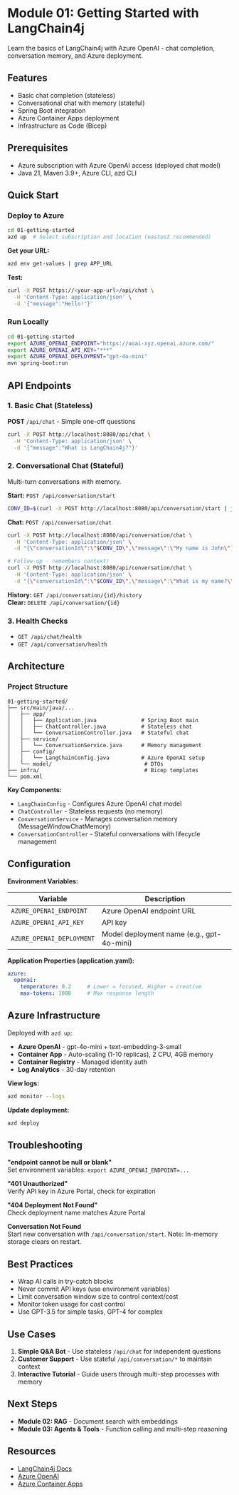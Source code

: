 # Module 01: Getting Started with LangChain4j

Learn the basics of LangChain4j with Azure OpenAI - chat completion, conversation memory, and Azure deployment.

## Features

- Basic chat completion (stateless)
- Conversational chat with memory (stateful)
- Spring Boot integration
- Azure Container Apps deployment
- Infrastructure as Code (Bicep)

## Prerequisites

- Azure subscription with Azure OpenAI access (deployed chat model)
- Java 21, Maven 3.9+, Azure CLI, azd CLI

## Quick Start

### Deploy to Azure

```bash
cd 01-getting-started
azd up  # Select subscription and location (eastus2 recommended)
```

**Get your URL:**
```bash
azd env get-values | grep APP_URL
```

**Test:**
```bash
curl -X POST https://<your-app-url>/api/chat \
  -H 'Content-Type: application/json' \
  -d '{"message":"Hello!"}'
```

### Run Locally

```bash
cd 01-getting-started
export AZURE_OPENAI_ENDPOINT="https://aoai-xyz.openai.azure.com/"
export AZURE_OPENAI_API_KEY="***"
export AZURE_OPENAI_DEPLOYMENT="gpt-4o-mini"
mvn spring-boot:run
```

## API Endpoints

### 1. Basic Chat (Stateless)

**POST** `/api/chat` - Simple one-off questions

```bash
curl -X POST http://localhost:8080/api/chat \
  -H 'Content-Type: application/json' \
  -d '{"message":"What is LangChain4j?"}'
```

### 2. Conversational Chat (Stateful)

Multi-turn conversations with memory.

**Start:** `POST /api/conversation/start`
```bash
CONV_ID=$(curl -X POST http://localhost:8080/api/conversation/start | jq -r '.conversationId')
```

**Chat:** `POST /api/conversation/chat`
```bash
curl -X POST http://localhost:8080/api/conversation/chat \
  -H 'Content-Type: application/json' \
  -d "{\"conversationId\":\"$CONV_ID\",\"message\":\"My name is John\"}"

# Follow-up - remembers context!
curl -X POST http://localhost:8080/api/conversation/chat \
  -H 'Content-Type: application/json' \
  -d "{\"conversationId\":\"$CONV_ID\",\"message\":\"What is my name?\"}"
```

**History:** `GET /api/conversation/{id}/history`  
**Clear:** `DELETE /api/conversation/{id}`

### 3. Health Checks

- `GET /api/chat/health`
- `GET /api/conversation/health`

## Architecture

### Project Structure

```
01-getting-started/
├── src/main/java/...
│   ├── app/
│   │   ├── Application.java              # Spring Boot main
│   │   ├── ChatController.java           # Stateless chat
│   │   └── ConversationController.java   # Stateful chat
│   ├── service/
│   │   └── ConversationService.java      # Memory management
│   ├── config/
│   │   └── LangChainConfig.java          # Azure OpenAI setup
│   └── model/                             # DTOs
├── infra/                                 # Bicep templates
└── pom.xml
```

**Key Components:**
- `LangChainConfig` - Configures Azure OpenAI chat model
- `ChatController` - Stateless requests (no memory)
- `ConversationService` - Manages conversation memory (MessageWindowChatMemory)
- `ConversationController` - Stateful conversations with lifecycle management

## Configuration

**Environment Variables:**

| Variable | Description |
|----------|-------------|
| `AZURE_OPENAI_ENDPOINT` | Azure OpenAI endpoint URL |
| `AZURE_OPENAI_API_KEY` | API key |
| `AZURE_OPENAI_DEPLOYMENT` | Model deployment name (e.g., gpt-4o-mini) |

**Application Properties (application.yaml):**
```yaml
azure:
  openai:
    temperature: 0.2     # Lower = focused, Higher = creative
    max-tokens: 1000     # Max response length
```

## Azure Infrastructure

Deployed with `azd up`:
- **Azure OpenAI** - gpt-4o-mini + text-embedding-3-small
- **Container App** - Auto-scaling (1-10 replicas), 2 CPU, 4GB memory
- **Container Registry** - Managed identity auth
- **Log Analytics** - 30-day retention

**View logs:**
```bash
azd monitor --logs
```

**Update deployment:**
```bash
azd deploy
```

## Troubleshooting

**"endpoint cannot be null or blank"**  
Set environment variables: `export AZURE_OPENAI_ENDPOINT=...`

**"401 Unauthorized"**  
Verify API key in Azure Portal, check for expiration

**"404 Deployment Not Found"**  
Check deployment name matches Azure Portal

**Conversation Not Found**  
Start new conversation with `/api/conversation/start`. Note: In-memory storage clears on restart.

## Best Practices

- Wrap AI calls in try-catch blocks
- Never commit API keys (use environment variables)
- Limit conversation window size to control context/cost
- Monitor token usage for cost control
- Use GPT-3.5 for simple tasks, GPT-4 for complex

## Use Cases

1. **Simple Q&A Bot** - Use stateless `/api/chat` for independent questions
2. **Customer Support** - Use stateful `/api/conversation/*` to maintain context
3. **Interactive Tutorial** - Guide users through multi-step processes with memory

## Next Steps

- **Module 02: RAG** - Document search with embeddings
- **Module 03: Agents & Tools** - Function calling and multi-step reasoning

## Resources

- [LangChain4j Docs](https://docs.langchain4j.dev/)
- [Azure OpenAI](https://learn.microsoft.com/azure/ai-services/openai/)
- [Azure Container Apps](https://learn.microsoft.com/azure/container-apps/)
